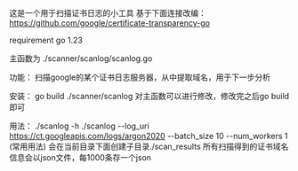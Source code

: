 这是一个用于扫描证书日志的小工具
基于下面连接改编：
https://github.com/google/certificate-transparency-go



requirement
go 1.23


主函数为
./scanner/scanlog/scanlog.go

功能：
扫描google的某个证书日志服务器，从中提取域名，用于下一步分析

安装：
go build ./scanner/scanlog
对主函数可以进行修改，修改完之后go build即可

用法：
./scanlog -h
./scanlog --log_uri https://ct.googleapis.com/logs/argon2020 --batch_size 10 --num_workers 1  (常用用法)
会在当前目录下面创建子目录./scan_results
所有扫描得到的证书域名信息会以json文件，每1000条存一个json